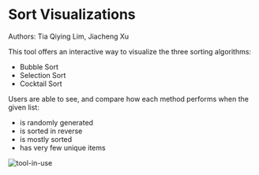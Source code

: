 # Sort Visualizations
Authors: Tia Qiying Lim, Jiacheng Xu

This tool offers an interactive way to visualize the three sorting algorithms:
   - Bubble Sort
   - Selection Sort
   - Cocktail Sort

Users are able to see, and compare how each method performs when the given list:
- is randomly generated
- is sorted in reverse
- is mostly sorted
- has very few unique items
    
![tool-in-use](https://media.giphy.com/media/3xIwLGsFdnOfQtSoj4/giphy.gif)